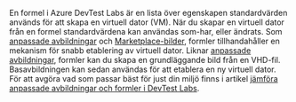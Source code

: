 En formel i Azure DevTest Labs är en lista över egenskapen standardvärden används för att skapa en virtuell dator (VM). När du skapar en virtuell dator från en formel standardvärdena kan användas som-har, eller ändrats. Som [anpassade avbildningar](../articles/devtest-lab/devtest-lab-create-template.md) och [Marketplace-bilder](../articles/devtest-lab/devtest-lab-configure-marketplace-images.md), formler tillhandahåller en mekanism för snabb etablering av virtuell dator. Liknar [anpassade avbildningar](../articles/devtest-lab/devtest-lab-create-template.md), formler kan du skapa en grundläggande bild från en VHD-fil. Basavbildningen kan sedan användas för att etablera en ny virtuell dator. För att avgöra vad som passar bäst för just din miljö finns i artikel [jämföra anpassade avbildningar och formler i DevTest Labs](../articles/devtest-lab/devtest-lab-comparing-vm-base-image-types.md).

